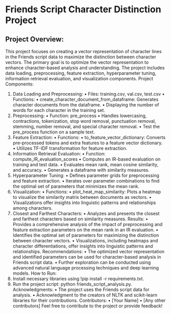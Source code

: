 # Friends Script Character Distinction Project
## Project Overview:
This project focuses on creating a vector representation of character lines in the Friends script data to maximize the distinction between character vectors. The primary goal is to optimize the vector representation to enhance character-based analysis and understanding. The project includes data loading, preprocessing, feature extraction, hyperparameter tuning, information retrieval evaluation, and visualization components.
Project Components:
1. Data Loading and Preprocessing:
•	Files: training.csv, val.csv, test.csv
•	Functions:
•	create_character_document_from_dataframe: Generates character documents from the dataframe.
•	Displaying the number of words for each character in the training set.
2. Preprocessing:
•	Function: pre_process
•	Handles lowercasing, contractions, tokenization, stop word removal, punctuation removal, stemming, number removal, and special character removal.
•	Test the pre_process function on a sample text.
3. Feature Extraction:
•	Functions:
•	to_feature_vector_dictionary: Converts pre-processed tokens and extra features to a feature vector dictionary.
•	Utilizes TF-IDF transformation for feature extraction.
4. Information Retrieval Evaluation:
•	Function: compute_IR_evaluation_scores
•	Computes an IR-based evaluation on training and test data.
•	Evaluates mean rank, mean cosine similarity, and accuracy.
•	Generates a dataframe with similarity measures.
5. Hyperparameter Tuning:
•	Defines parameter grids for preprocessing and feature extraction.
•	Iterates over parameter combinations to find the optimal set of parameters that minimizes the mean rank.
6. Visualization:
•	Functions:
•	plot_heat_map_similarity: Plots a heatmap to visualize the similarity matrix between documents as vectors.
•	Visualizations offer insights into linguistic patterns and relationships among characters.
7. Closest and Farthest Characters:
•	Analyzes and presents the closest and farthest characters based on similarity measures.
Results:
•	Provides a comprehensive analysis of the impact of preprocessing and feature extraction parameters on the mean rank in an IR evaluation.
•	Identifies the optimal set of parameters for maximizing the distinction between character vectors.
•	Visualizations, including heatmaps and character differentiations, offer insights into linguistic patterns and relationships.
Recommendations:
•	The optimized vector representation and identified parameters can be used for character-based analysis in Friends script data.
•	Further exploration can be conducted using advanced natural language processing techniques and deep learning models.
How to Run:
1.	Install necessary libraries using !pip install -r requirements.txt.
2.	Run the project script: python friends_script_analysis.py.
Acknowledgments:
•	The project uses the Friends script data for analysis.
•	Acknowledgment to the creators of NLTK and scikit-learn libraries for their contributions.
Contributors:
•	[Your Name]
•	[Any other contributors]
Feel free to contribute to the project or provide feedback!

